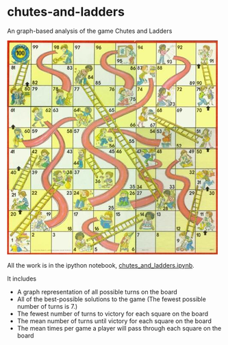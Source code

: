 # chutes-and-ladders
An graph-based analysis of the game Chutes and Ladders

![The Gameboard](chutes_and_ladders.jpg)

All the work is in the ipython notebook, [chutes_and_ladders.ipynb](chutes_and_ladders.ipynb).

It includes

* A graph representation of all possible turns on the board
* All of the best-possible solutions to the game (The fewest possible number of turns is 7.)
* The fewest number of turns to victory for each square on the board
* The mean number of turns until victory for each square on the board
* The mean times per game a player will pass through each square on the board
